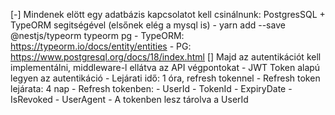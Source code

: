 [-] Mindenek elött egy adatbázis kapcsolatot kell csinálnunk: PostgresSQL + TypeORM segitségével (elsőnek elég a mysql is)
    - yarn add --save @nestjs/typeorm typeorm pg
    - TypeORM: https://typeorm.io/docs/entity/entities
    - PG: https://www.postgresql.org/docs/18/index.html
[] Majd az autentikációt kell implementálni, middleware-l ellátva az API végpontokat 
        - JWT Token alapú legyen az autentikáció
        - Lejárati idő: 1 óra, refresh tokennel
        - Refresh token lejárata: 4 nap
        - Refresh tokenben: - UserId - TokenId - ExpiryDate - IsRevoked - UserAgent
        - A tokenben lesz tárolva a UserId